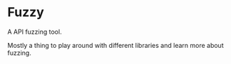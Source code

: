 # Fuzzy

A API fuzzing tool.

Mostly a thing to play around with different libraries and learn more about
fuzzing.
